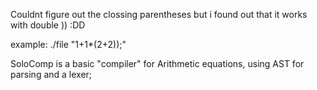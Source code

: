 
Couldnt figure out the clossing parentheses but i found out that it works with double )) :DD

example: ./file "1+1*(2+2));"


SoloComp is a basic "compiler" for Arithmetic equations, using AST for parsing and a lexer;

